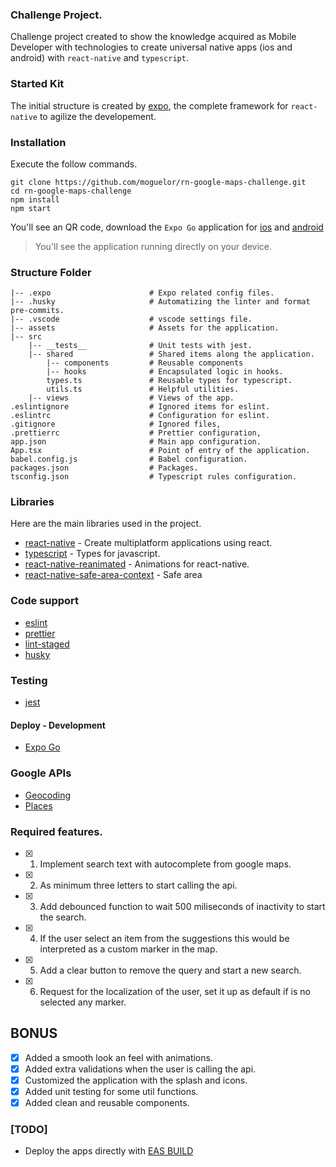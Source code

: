 ### Challenge Project.

Challenge project created to show the knowledge acquired as Mobile Developer
with technologies to create universal native apps (ios and android) with
`react-native` and `typescript`.

### Started Kit

The initial structure is created by [expo](https://docs.expo.dev/), the complete
framework for `react-native` to agilize the developement.

### Installation

Execute the follow commands.

```
git clone https://github.com/moguelor/rn-google-maps-challenge.git
cd rn-google-maps-challenge
npm install
npm start
```

You'll see an QR code, download the `Expo Go` application for
[ios](https://apps.apple.com/mx/app/expo-go/id982107779) and
[android](https://play.google.com/store/apps/details?id=host.exp.exponent&hl=es_PY&pli=1)

> You'll see the application running directly on your device.

### Structure Folder

```
|-- .expo                      # Expo related config files.
|-- .husky                     # Automatizing the linter and format pre-commits.
|-- .vscode                    # vscode settings file.
|-- assets                     # Assets for the application.
|-- src
    |-- __tests__              # Unit tests with jest.
    |-- shared                 # Shared items along the application.
        |-- components         # Reusable components
        |-- hooks              # Encapsulated logic in hooks.
        types.ts               # Reusable types for typescript.
        utils.ts               # Helpful utilities.
    |-- views                  # Views of the app.
.eslintignore                  # Ignored items for eslint.
.eslintrc                      # Configuration for eslint.
.gitignore                     # Ignored files,
.prettierrc                    # Prettier configuration,
app.json                       # Main app configuration.
App.tsx                        # Point of entry of the application.
babel.config.js                # Babel configuration.
packages.json                  # Packages.
tsconfig.json                  # Typescript rules configuration.
```

### Libraries

Here are the main libraries used in the project.

-   [react-native](https://reactnative.dev/) - Create multiplatform applications
    using react.
-   [typescript](https://www.typescriptlang.org/) - Types for javascript.
-   [react-native-reanimated](https://docs.swmansion.com/react-native-reanimated/) -
    Animations for react-native.
-   [react-native-safe-area-context](https://github.com/th3rdwave/react-native-safe-area-context) -
    Safe area

### Code support

-   [eslint](https://eslint.org/)
-   [prettier](https://prettier.io/)
-   [lint-staged](https://github.com/lint-staged/lint-staged)
-   [husky](https://github.com/typicode/husky)

### Testing

-   [jest](https://jestjs.io/)

#### Deploy - Development

-   [Expo Go](https://expo.dev/go)

### Google APIs

-   [Geocoding](https://developers.google.com/maps/documentation/javascript/geocoding?hl=es)
-   [Places](https://developers.google.com/maps/documentation/places/web-service/overview)

### Required features.

-   [x] 1. Implement search text with autocomplete from google maps.
-   [x] 2. As minimum three letters to start calling the api.
-   [x] 3. Add debounced function to wait 500 miliseconds of inactivity to start
       the search.
-   [x] 4. If the user select an item from the suggestions this would be
       interpreted as a custom marker in the map.
-   [x] 5. Add a clear button to remove the query and start a new search.
-   [x] 6. Request for the localization of the user, set it up as default if is
       no selected any marker.

## BONUS

-   [x] Added a smooth look an feel with animations.
-   [x] Added extra validations when the user is calling the api.
-   [x] Customized the application with the splash and icons.
-   [x] Added unit testing for some util functions.
-   [x] Added clean and reusable components.

### [TODO]

-   Deploy the apps directly with
    [EAS BUILD](https://docs.expo.dev/build/introduction/)
